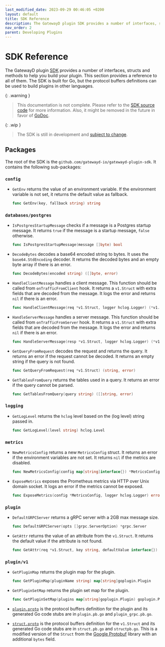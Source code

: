 ```yaml
---
last_modified_date: 2023-09-29 00:46:05 +0200
layout: default
title: SDK Reference
description: The GatewayD plugin SDK provides a number of interfaces, structs and methods to help you build your plugin.
nav_order: 2
parent: Developing Plugins
---
```


# SDK Reference

The GatewayD plugin [SDK](https://github.com/gatewayd-io/gatewayd-plugin-sdk) provides a number of interfaces, structs and methods to help you build your plugin. This section provides a reference to all of them. The SDK is built for Go, but the protocol buffers definitions can be used to build plugins in other languages.

{: .warning }
> This documentation is not complete. Please refer to the [SDK source code](https://github.com/gatewayd-io/gatewayd-plugin-sdk) for more information. Also, it might be removed in the future in favor of [GoDoc](https://pkg.go.dev/github.com/gatewayd-io/gatewayd-plugin-sdk).

{: .wip }
> The SDK is still in development and [subject to change](https://github.com/gatewayd-io/gatewayd-plugin-sdk/issues).

## Packages

The root of the SDK is the `github.com/gatewayd-io/gatewayd-plugin-sdk`. It contains the following sub-packages:

### `config`

- `GetEnv` returns the value of an environment variable. If the environment variable is not set, it returns the default value as fallback.

    ```go
    func GetEnv(key, fallback string) string
    ```

### `databases/postgres`

- `IsPostgresStartupMessage` checks if a message is a Postgres startup message. It returns `true` if the message is a startup message, `false` otherwise.

    ```go
    func IsPostgresStartupMessage(message []byte) bool
    ```

- `DecodeBytes` decodes a base64 encoded string to bytes. It uses the `base64.StdEncoding` decoder. It returns the decoded bytes and an empty byte array if there is an error.

    ```go
    func DecodeBytes(encoded string) ([]byte, error)
    ```

- `HandleClientMessage` handles a client message. This function should be called from `onTrafficFromClient` hook. It returns a `v1.Struct` with extra fields that are decoded from the message. It logs the error and returns `nil` if there is an error.

    ```go
    func HandleClientMessage(req *v1.Struct, logger hclog.Logger) (*v1.Struct, error)
    ```

- `HandleServerMessage` handles a server message. This function should be called from `onTrafficFromServer` hook. It returns a `v1.Struct` with extra fields that are decoded from the message. It logs the error and returns `nil` if there is an error.

    ```go
    func HandleServerMessage(resp *v1.Struct, logger hclog.Logger) (*v1.Struct, error)
    ```

- `GetQueryFromRequest` decodes the request and returns the query. It returns an error if the request cannot be decoded. It returns an empty string if the query is not found.

    ```go
    func GetQueryFromRequest(req *v1.Struct) (string, error)
    ```

- `GetTablesFromQuery` returns the tables used in a query. It returns an error if the query cannot be parsed.

    ```go
    func GetTablesFromQuery(query string) ([]string, error)
    ```

### `logging`

- `GetLogLevel` returns the `hclog` level based on the (log level) string passed in.

    ```go
    func GetLogLevel(level string) hclog.Level
    ```

### `metrics`

- `NewMetricsConfig` returns a new `MetricsConfig` struct. It returns an error if the environment variables are not set. It returns `nil` if the metrics are disabled.

    ```go
    func NewMetricsConfig(config map[string]interface{}) *MetricsConfig
    ```

- `ExposeMetrics` exposes the Prometheus metrics via HTTP over Unix domain socket. It logs an error if the metrics cannot be exposed.

    ```go
    func ExposeMetrics(config *MetricsConfig, logger hclog.Logger) error
    ```

### `plugin`

- `DefaultGRPCServer` returns a gRPC server with a 2GB max message size.

    ```go
    func DefaultGRPCServer(opts []grpc.ServerOption) *grpc.Server
    ```

- `GetAttr` returns the value of an attribute from the `v1.Struct`. It returns the default value if the attribute is not found.

    ```go
    func GetAttr(req *v1.Struct, key string, defaultValue interface{}) interface{}
    ```

### `plugin/v1`

- `GetPluginMap` returns the plugin map for the plugin.

    ```go
    func GetPluginMap(pluginName string) map[string]goplugin.Plugin
    ```

- `GetPluginSetMap` returns the plugin set map for the plugin.

    ```go
    func GetPluginSetMap(plugins map[string]goplugin.Plugin) goplugin.PluginSet
    ```

- [`plugin.proto`](https://github.com/gatewayd-io/gatewayd-plugin-sdk/blob/main/plugin/v1/plugin.proto) is the protocol buffers definition for the plugin and its generated Go code stubs are in `plugin.pb.go` and `plugin_grpc.pb.go`.
- [`struct.proto`](https://github.com/gatewayd-io/gatewayd-plugin-sdk/blob/main/plugin/v1/struct.proto) is the protocol buffers definition for the `v1.Struct` and its generated Go code stubs are in `struct.pb.go` and `structpb.go`. This is a modified version of the `Struct` from the [Google Protobuf](https://github.com/protocolbuffers/protobuf/blob/main/src/google/protobuf/struct.proto) library with an additional `bytes` field.
